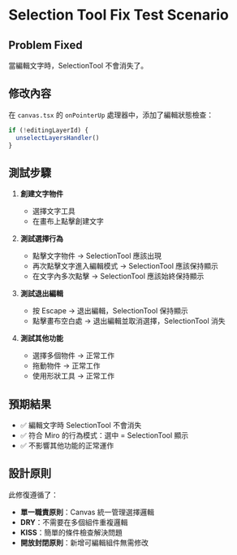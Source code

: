 # Selection Tool Fix Test Scenario

## Problem Fixed
當編輯文字時，SelectionTool 不會消失了。

## 修改內容
在 `canvas.tsx` 的 `onPointerUp` 處理器中，添加了編輯狀態檢查：

```typescript
if (!editingLayerId) {
  unselectLayersHandler()
}
```

## 測試步驟

1. **創建文字物件**
   - 選擇文字工具
   - 在畫布上點擊創建文字

2. **測試選擇行為**
   - 點擊文字物件 → SelectionTool 應該出現
   - 再次點擊文字進入編輯模式 → SelectionTool 應該保持顯示
   - 在文字內多次點擊 → SelectionTool 應該始終保持顯示

3. **測試退出編輯**
   - 按 Escape → 退出編輯，SelectionTool 保持顯示
   - 點擊畫布空白處 → 退出編輯並取消選擇，SelectionTool 消失

4. **測試其他功能**
   - 選擇多個物件 → 正常工作
   - 拖動物件 → 正常工作
   - 使用形狀工具 → 正常工作

## 預期結果
- ✅ 編輯文字時 SelectionTool 不會消失
- ✅ 符合 Miro 的行為模式：選中 = SelectionTool 顯示
- ✅ 不影響其他功能的正常運作

## 設計原則
此修復遵循了：
- **單一職責原則**：Canvas 統一管理選擇邏輯
- **DRY**：不需要在多個組件重複邏輯
- **KISS**：簡單的條件檢查解決問題
- **開放封閉原則**：新增可編輯組件無需修改